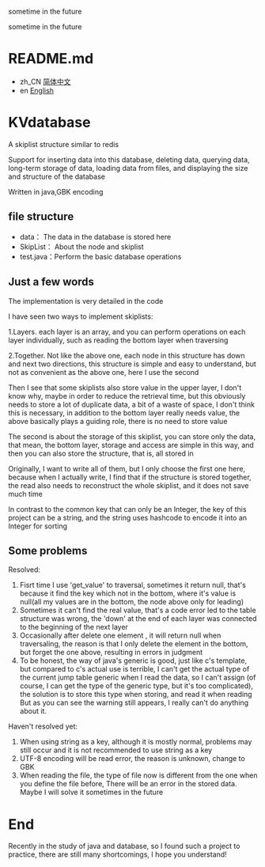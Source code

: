 sometime in the future

sometime in the future

# README.md

- zh_CN [简体中文](README.zh_CN.md)
- en [English](README.md)

# KVdatabase

A skiplist structure similar to redis

Support for inserting data into this database, deleting data, querying data, long-term storage of data, loading data from files, and displaying the size and structure of the database

Written in java,GBK encoding

## file structure

* data： The data in the database is stored here
* SkipList： About the node and skiplist
* test.java：Perform the basic database operations

## Just a few words

The implementation is very detailed in the code

I have seen two ways to implement skiplists:

1.Layers. each layer is an array, and you can perform operations on each layer individually, such as reading the bottom layer when traversing

2.Together. Not like the above one, each node in this structure has down and next two directions, this structure is simple and easy to understand, but not as convenient as the above one, here I use the second

Then I see that some skiplists also store value in the upper layer, I don't know why, maybe in order to reduce the retrieval time, but this obviously needs to store a lot of duplicate data, a bit of a waste of space, I don't think this is necessary, in addition to the bottom layer really needs value, the above basically plays a guiding role, there is no need to store value

The second is about the storage of this skiplist, you can store only the data, that mean, the bottom layer, storage and access are simple in this way, and then you can also store the structure, that is, all stored in

Originally, I want to write all of them, but I only choose the first one here, because when I actually write, I find that if the structure is stored together, the read also needs to reconstruct the whole skiplist, and it does not save much time

In contrast to the common key that can only be an Integer, the key of this project can be a string, and the string uses hashcode to encode it into an Integer for sorting

## Some problems

Resolved:

1. Fisrt time I use 'get_value' to traversal, sometimes it return null, that's because it find the key which not in the  bottom, where it's value is null(all my values are in the bottom, the node above only for leading)
2. Sometimes it can't find the real value, that's a code error led to the table structure was wrong, the 'down' at the end of each layer was connected to the beginning of the next layer
3. Occasionally after delete one element , it will return null when traversaling, the reason is that I only delete the element in the bottom, but forget the one above, resulting in errors in judgment
4. To be honest, the way of java's generic is good, just like c's template, but compared to c's actual use is terrible, I can't get the actual type of the current jump table generic when I read the data, so I can't assign (of course, I can get the type of the generic type, but it's too complicated), the solution is to store this type when storing, and read it when reading
   But as you can see the warning still appears, I really can't do anything about it.

Haven't resolved yet:

1. When using string as a key, although it is mostly normal, problems may still occur and it is not recommended to use string as a key
2. UTF-8 encoding will be read error, the reason is unknown, change to GBK
3. When reading the file, the type of file now is different from the one when you define the file before, There will be an error in the stored data. Maybe I will solve it sometimes in the future

# End

Recently in the study of java and database, so I found such a project to practice, there are still many shortcomings, I hope you understand!
